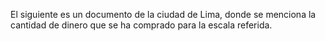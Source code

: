 El siguiente es un documento de la ciudad de Lima, donde se menciona la cantidad de dinero que se ha comprado para la escala referida.